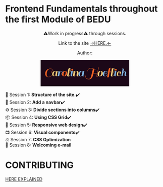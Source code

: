 # Frontend Fundamentals throughout the first Module of BEDU
<div align=center>
⚠️Work in progress⚠️ through sessions.<p>
  Link to the site <a href="https://quizzical-bose-eb5daf.netlify.app" target="_blank" rel="noopener noreferrer">→HERE.←</a>
  <p>Author:<p>
  <img src="https://raw.githubusercontent.com/Carohoeflich/Frontendfundamentals/master/assets/carolinahoeflich.gif" alt="carolina hoeflich" width="281" height="84"/>
  </div>
<div align=mypars class"sessions">
  🚧 Session 1: <b>Structure of the site.</b>✔️<br>
  🍔 Session 2: <b>Add a navbar</b>✔️<br>
  ⚙️ Session 3: <b>Divide sections into columns</b>✔️<br>
  📦 Session 4: <b>Using CSS Grid</b>✔️<br>
  📲 Session 5: <b>Responsive web design</b>✔️<br>
  📺 Session 6: <b>Visual components</b>✔️<br>
  ⚖️ Session 7: <b>CSS Optimization</b><br>
  📩 Session 8: <b>Welcoming e-mail</b><br>
</div>
<p>
  <h1>CONTRIBUTING</h1>
  <a href="https://github.com/Carohoeflich/Frontendfundamentals/blob/master/CONTRIBUTING.md">HERE EXPLAINED</a>
